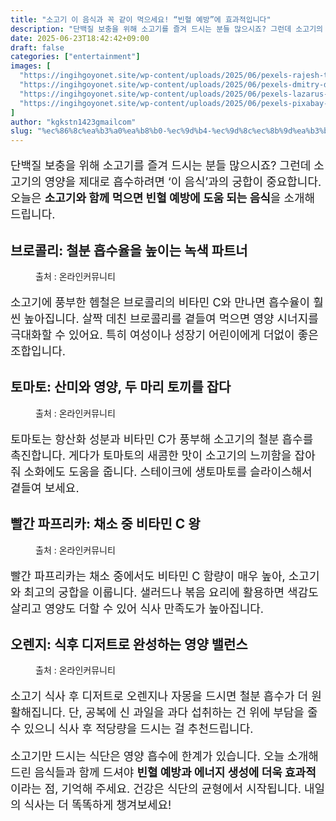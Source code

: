 ```yaml
---
title: "소고기 이 음식과 꼭 같이 먹으세요! “빈혈 예방”에 효과적입니다"
description: "단백질 보충을 위해 소고기를 즐겨 드시는 분들 많으시죠? 그런데 소고기의 영양을 제대로 흡수하려면 ‘이 음식’과의 궁합이 중요합니다. 오늘은 소고기와 함께 먹으면 빈혈 예방에 도움 되는 음식을 소개해 드립니다."
date: 2025-06-23T18:42:42+09:00
draft: false
categories: ["entertainment"]
images: [
  "https://ingihgoyonet.site/wp-content/uploads/2025/06/pexels-rajesh-tp-749235-2098110-1024x768.jpg"
  "https://ingihgoyonet.site/wp-content/uploads/2025/06/pexels-dmitry-demidov-515774-3938343-1024x683.jpg"
  "https://ingihgoyonet.site/wp-content/uploads/2025/06/pexels-lazarus-ziridis-351891426-32645263-1024x1024.jpg"
  "https://ingihgoyonet.site/wp-content/uploads/2025/06/pexels-pixabay-161559-1024x671.jpg"
]
author: "kgkstn1423gmailcom"
slug: "%ec%86%8c%ea%b3%a0%ea%b8%b0-%ec%9d%b4-%ec%9d%8c%ec%8b%9d%ea%b3%bc-%ea%bc%ad-%ea%b0%99%ec%9d%b4-%eb%a8%b9%ec%9c%bc%ec%84%b8%ec%9a%94-%eb%b9%88%ed%98%88-%ec%98%88%eb%b0%a9%ec%97%90"
---
```


<p style="font-size:18px">단백질 보충을 위해 소고기를 즐겨 드시는 분들 많으시죠? 그런데 소고기의 영양을 제대로 흡수하려면 ‘이 음식’과의 궁합이 중요합니다. 오늘은 <strong>소고기와 함께 먹으면 빈혈 예방에 도움 되는 음식</strong>을 소개해 드립니다.</p> <h2 >브로콜리: 철분 흡수율을 높이는 녹색 파트너</h2> <figure ><img src="https://ingihgoyonet.site/wp-content/uploads/2025/06/pexels-rajesh-tp-749235-2098110-1024x768.jpg" alt="" style="aspect-ratio:16/9;object-fit:cover"/><figcaption >출처 : 온라인커뮤니티</figcaption></figure> <p style="font-size:18px">소고기에 풍부한 헴철은 브로콜리의 비타민 C와 만나면 흡수율이 훨씬 높아집니다. 살짝 데친 브로콜리를 곁들여 먹으면 영양 시너지를 극대화할 수 있어요. 특히 여성이나 성장기 어린이에게 더없이 좋은 조합입니다.</p> <h2 >토마토: 산미와 영양, 두 마리 토끼를 잡다</h2> <figure ><img src="https://ingihgoyonet.site/wp-content/uploads/2025/06/pexels-dmitry-demidov-515774-3938343-1024x683.jpg" alt="" style="aspect-ratio:16/9;object-fit:cover"/><figcaption >출처 : 온라인커뮤니티</figcaption></figure> <p style="font-size:18px">토마토는 항산화 성분과 비타민 C가 풍부해 소고기의 철분 흡수를 촉진합니다. 게다가 토마토의 새콤한 맛이 소고기의 느끼함을 잡아줘 소화에도 도움을 줍니다. 스테이크에 생토마토를 슬라이스해서 곁들여 보세요.</p> <h2 >빨간 파프리카: 채소 중 비타민 C 왕</h2> <figure ><img src="https://ingihgoyonet.site/wp-content/uploads/2025/06/pexels-lazarus-ziridis-351891426-32645263-1024x1024.jpg" alt="" style="aspect-ratio:16/9;object-fit:cover"/><figcaption >출처 : 온라인커뮤니티</figcaption></figure> <p style="font-size:18px">빨간 파프리카는 채소 중에서도 비타민 C 함량이 매우 높아, 소고기와 최고의 궁합을 이룹니다. 샐러드나 볶음 요리에 활용하면 색감도 살리고 영양도 더할 수 있어 식사 만족도가 높아집니다.</p> <h2 >오렌지: 식후 디저트로 완성하는 영양 밸런스</h2> <figure ><img src="https://ingihgoyonet.site/wp-content/uploads/2025/06/pexels-pixabay-161559-1024x671.jpg" alt="" style="aspect-ratio:16/9;object-fit:cover"/><figcaption >출처 : 온라인커뮤니티</figcaption></figure> <p style="font-size:18px">소고기 식사 후 디저트로 오렌지나 자몽을 드시면 철분 흡수가 더 원활해집니다. 단, 공복에 신 과일을 과다 섭취하는 건 위에 부담을 줄 수 있으니 식사 후 적당량을 드시는 걸 추천드립니다.</p> <p style="font-size:18px">소고기만 드시는 식단은 영양 흡수에 한계가 있습니다. 오늘 소개해드린 음식들과 함께 드셔야 <strong>빈혈 예방과 에너지 생성에 더욱 효과적</strong>이라는 점, 기억해 주세요. 건강은 식단의 균형에서 시작됩니다. 내일의 식사는 더 똑똑하게 챙겨보세요!</p>